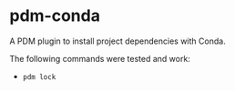 # pdm-conda

A PDM plugin to install project dependencies with Conda.

The following commands were tested and work:

* `pdm lock`
